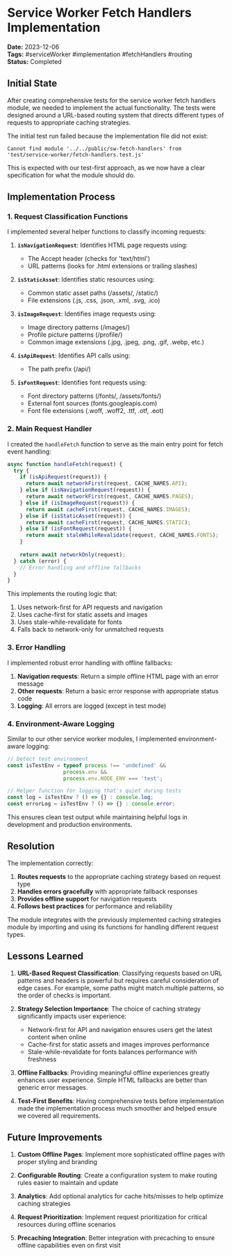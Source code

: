 # Service Worker Fetch Handlers Implementation

**Date:** 2023-12-06  
**Tags:** #serviceWorker #implementation #fetchHandlers #routing  
**Status:** Completed  

## Initial State

After creating comprehensive tests for the service worker fetch handlers module, we needed to implement the actual functionality. The tests were designed around a URL-based routing system that directs different types of requests to appropriate caching strategies.

The initial test run failed because the implementation file did not exist:

```
Cannot find module '../../public/sw-fetch-handlers' from 'test/service-worker/fetch-handlers.test.js'
```

This is expected with our test-first approach, as we now have a clear specification for what the module should do.

## Implementation Process

### 1. Request Classification Functions

I implemented several helper functions to classify incoming requests:

1. **`isNavigationRequest`**: Identifies HTML page requests using:
   - The Accept header (checks for 'text/html')
   - URL patterns (looks for .html extensions or trailing slashes)

2. **`isStaticAsset`**: Identifies static resources using:
   - Common static asset paths (/assets/, /static/)
   - File extensions (.js, .css, .json, .xml, .svg, .ico)

3. **`isImageRequest`**: Identifies image requests using:
   - Image directory patterns (/images/)
   - Profile picture patterns (/profile/)
   - Common image extensions (.jpg, .jpeg, .png, .gif, .webp, etc.)

4. **`isApiRequest`**: Identifies API calls using:
   - The path prefix (/api/)

5. **`isFontRequest`**: Identifies font requests using:
   - Font directory patterns (/fonts/, /assets/fonts/)
   - External font sources (fonts.googleapis.com)
   - Font file extensions (.woff, .woff2, .ttf, .otf, .eot)

### 2. Main Request Handler

I created the `handleFetch` function to serve as the main entry point for fetch event handling:

```javascript
async function handleFetch(request) {
  try {
    if (isApiRequest(request)) {
      return await networkFirst(request, CACHE_NAMES.API);
    } else if (isNavigationRequest(request)) {
      return await networkFirst(request, CACHE_NAMES.PAGES);
    } else if (isImageRequest(request)) {
      return await cacheFirst(request, CACHE_NAMES.IMAGES);
    } else if (isStaticAsset(request)) {
      return await cacheFirst(request, CACHE_NAMES.STATIC);
    } else if (isFontRequest(request)) {
      return await staleWhileRevalidate(request, CACHE_NAMES.FONTS);
    }
    
    return await networkOnly(request);
  } catch (error) {
    // Error handling and offline fallbacks
  }
}
```

This implements the routing logic that:
1. Uses network-first for API requests and navigation
2. Uses cache-first for static assets and images
3. Uses stale-while-revalidate for fonts
4. Falls back to network-only for unmatched requests

### 3. Error Handling

I implemented robust error handling with offline fallbacks:

1. **Navigation requests**: Return a simple offline HTML page with an error message
2. **Other requests**: Return a basic error response with appropriate status code
3. **Logging**: All errors are logged (except in test mode)

### 4. Environment-Aware Logging

Similar to our other service worker modules, I implemented environment-aware logging:

```javascript
// Detect test environment
const isTestEnv = typeof process !== 'undefined' && 
                  process.env && 
                  process.env.NODE_ENV === 'test';

// Helper function for logging that's quiet during tests
const log = isTestEnv ? () => {} : console.log;
const errorLog = isTestEnv ? () => {} : console.error;
```

This ensures clean test output while maintaining helpful logs in development and production environments.

## Resolution

The implementation correctly:

1. **Routes requests** to the appropriate caching strategy based on request type
2. **Handles errors gracefully** with appropriate fallback responses
3. **Provides offline support** for navigation requests
4. **Follows best practices** for performance and reliability

The module integrates with the previously implemented caching strategies module by importing and using its functions for handling different request types.

## Lessons Learned

1. **URL-Based Request Classification**: Classifying requests based on URL patterns and headers is powerful but requires careful consideration of edge cases. For example, some paths might match multiple patterns, so the order of checks is important.

2. **Strategy Selection Importance**: The choice of caching strategy significantly impacts user experience:
   - Network-first for API and navigation ensures users get the latest content when online
   - Cache-first for static assets and images improves performance
   - Stale-while-revalidate for fonts balances performance with freshness

3. **Offline Fallbacks**: Providing meaningful offline experiences greatly enhances user experience. Simple HTML fallbacks are better than generic error messages.

4. **Test-First Benefits**: Having comprehensive tests before implementation made the implementation process much smoother and helped ensure we covered all requirements.

## Future Improvements

1. **Custom Offline Pages**: Implement more sophisticated offline pages with proper styling and branding

2. **Configurable Routing**: Create a configuration system to make routing rules easier to maintain and update

3. **Analytics**: Add optional analytics for cache hits/misses to help optimize caching strategies

4. **Request Prioritization**: Implement request prioritization for critical resources during offline scenarios

5. **Precaching Integration**: Better integration with precaching to ensure offline capabilities even on first visit
